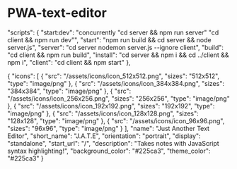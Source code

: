 # PWA-text-editor

"scripts": {
    "start:dev": "concurrently \"cd server && npm run server\" \"cd client && npm run dev\"",
    "start": "npm run build && cd server && node server.js",
    "server": "cd server nodemon server.js --ignore client",
    "build": "cd client && npm run build",
    "install": "cd server && npm i && cd ../client && npm i",
    "client": "cd client && npm start"
  },

  {
  "icons": [
    {
      "src": "/assets/icons/icon_512x512.png",
      "sizes": "512x512",
      "type": "image/png"
    },
    {
      "src": "/assets/icons/icon_384x384.png",
      "sizes": "384x384",
      "type": "image/png"
    },
    {
      "src": "/assets/icons/icon_256x256.png",
      "sizes": "256x256",
      "type": "image/png"
    },
    {
      "src": "/assets/icons/icon_192x192.png",
      "sizes": "192x192",
      "type": "image/png"
    },
    {
      "src": "/assets/icons/icon_128x128.png",
      "sizes": "128x128",
      "type": "image/png"
    },
    {
      "src": "/assets/icons/icon_96x96.png",
      "sizes": "96x96",
      "type": "image/png"
    }
  ],
  "name": "Just Another Text Editor",
  "short_name": "J.A.T.E",
  "orientation": "portrait",
  "display": "standalone",
  "start_url": "/",
  "description": "Takes notes with JavaScript syntax highlighting!",
  "background_color": "#225ca3",
  "theme_color": "#225ca3"
}
